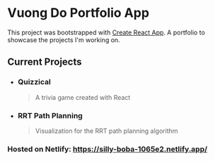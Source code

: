 # Vuong Do Portfolio App

This project was bootstrapped with [Create React App](https://github.com/facebook/create-react-app).
A portfolio to showcase the projects I'm working on.

## Current Projects

- ### Quizzical
    > A trivia game created with React

- ### RRT Path Planning
    > Visualization for the RRT path planning algorithm

### Hosted on Netlify: https://silly-boba-1065e2.netlify.app/